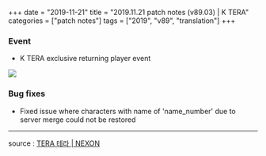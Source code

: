 +++
date = "2019-11-21"
title = "2019.11.21 patch notes (v89.03) | K TERA"
categories = ["patch notes"]
tags = ["2019", "v89", "translation"]
+++

### Event
- K TERA exclusive returning player event

![](/images/patch/v89-03_1.png)

### Bug fixes
- Fixed issue where characters with name of 'name_number' due to server merge could not be restored

----

source : [TERA 테라 | NEXON](http://tera.nexon.com/news/update/view.aspx?n4articlesn=417)
